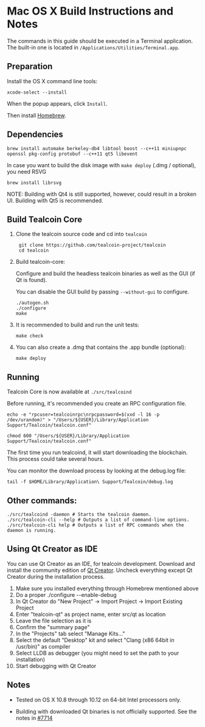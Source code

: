 Mac OS X Build Instructions and Notes
====================================
The commands in this guide should be executed in a Terminal application.
The built-in one is located in `/Applications/Utilities/Terminal.app`.

Preparation
-----------
Install the OS X command line tools:

`xcode-select --install`

When the popup appears, click `Install`.

Then install [Homebrew](http://brew.sh).

Dependencies
----------------------

    brew install automake berkeley-db4 libtool boost --c++11 miniupnpc openssl pkg-config protobuf --c++11 qt5 libevent

In case you want to build the disk image with `make deploy` (.dmg / optional), you need RSVG

    brew install librsvg

NOTE: Building with Qt4 is still supported, however, could result in a broken UI. Building with Qt5 is recommended.

Build Tealcoin Core
------------------------

1. Clone the tealcoin source code and cd into `tealcoin`

        git clone https://github.com/tealcoin-project/tealcoin
        cd tealcoin

2.  Build tealcoin-core:

    Configure and build the headless tealcoin binaries as well as the GUI (if Qt is found).

    You can disable the GUI build by passing `--without-gui` to configure.

        ./autogen.sh
        ./configure
        make

3.  It is recommended to build and run the unit tests:

        make check

4.  You can also create a .dmg that contains the .app bundle (optional):

        make deploy

Running
-------

Tealcoin Core is now available at `./src/tealcoind`

Before running, it's recommended you create an RPC configuration file.

    echo -e "rpcuser=tealcoinrpc\nrpcpassword=$(xxd -l 16 -p /dev/urandom)" > "/Users/${USER}/Library/Application Support/Tealcoin/tealcoin.conf"

    chmod 600 "/Users/${USER}/Library/Application Support/Tealcoin/tealcoin.conf"

The first time you run tealcoind, it will start downloading the blockchain. This process could take several hours.

You can monitor the download process by looking at the debug.log file:

    tail -f $HOME/Library/Application\ Support/Tealcoin/debug.log

Other commands:
-------

    ./src/tealcoind -daemon # Starts the tealcoin daemon.
    ./src/tealcoin-cli --help # Outputs a list of command-line options.
    ./src/tealcoin-cli help # Outputs a list of RPC commands when the daemon is running.

Using Qt Creator as IDE
------------------------
You can use Qt Creator as an IDE, for tealcoin development.
Download and install the community edition of [Qt Creator](https://www.qt.io/download/).
Uncheck everything except Qt Creator during the installation process.

1. Make sure you installed everything through Homebrew mentioned above
2. Do a proper ./configure --enable-debug
3. In Qt Creator do "New Project" -> Import Project -> Import Existing Project
4. Enter "tealcoin-qt" as project name, enter src/qt as location
5. Leave the file selection as it is
6. Confirm the "summary page"
7. In the "Projects" tab select "Manage Kits..."
8. Select the default "Desktop" kit and select "Clang (x86 64bit in /usr/bin)" as compiler
9. Select LLDB as debugger (you might need to set the path to your installation)
10. Start debugging with Qt Creator

Notes
-----

* Tested on OS X 10.8 through 10.12 on 64-bit Intel processors only.

* Building with downloaded Qt binaries is not officially supported. See the notes in [#7714](https://github.com/bitcoin/bitcoin/issues/7714)

